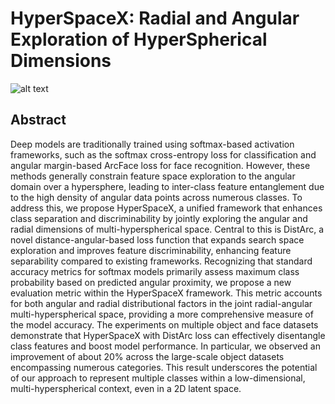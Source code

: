 # HyperSpaceX: Radial and Angular Exploration of HyperSpherical Dimensions
![alt text](https://github.com/MuskanDosi12/HyperSpaceX/blob/main/HyperSpaceXFrameworkVisualAbstract.jpg)
## Abstract
Deep models are traditionally trained using softmax-based activation frameworks, such as the softmax cross-entropy loss for classification and angular margin-based ArcFace loss for face recognition. However, these methods generally constrain feature space exploration to the angular domain over a hypersphere, leading to inter-class feature entanglement due to the high density of angular data points across numerous classes. To address this, we propose HyperSpaceX, a unified framework that enhances class separation and discriminability by jointly exploring the angular and radial dimensions of multi-hyperspherical space. Central to this is DistArc, a novel distance-angular-based loss function that expands search space exploration and improves feature discriminability, enhancing feature separability compared to existing frameworks. Recognizing that standard accuracy metrics for softmax models primarily assess maximum class probability based on predicted angular proximity, we propose a new evaluation metric within the HyperSpaceX framework. This metric accounts for both angular and radial distributional factors in the joint radial-angular multi-hyperspherical space, providing a more comprehensive measure of the model accuracy. The experiments on multiple object and face datasets demonstrate that HyperSpaceX with DistArc loss can effectively disentangle class features and boost model performance. In particular, we observed an improvement of about 20% across the large-scale object datasets encompassing numerous categories. This result underscores the potential of our approach to represent multiple classes within a low-dimensional, multi-hyperspherical context, even in a 2D latent space.
